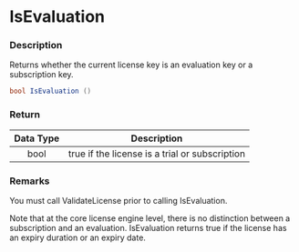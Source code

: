# IsEvaluation

### Description

Returns whether the current license key is an evaluation key or a subscription key.

```csharp
bool IsEvaluation ()
```

### Return

| Data Type | Description                                    |
| :-------: | ---------------------------------------------- |
|    bool   | true if the license is a trial or subscription |

### Remarks

You must call ValidateLicense prior to calling IsEvaluation.

Note that at the core license engine level, there is no distinction between a subscription and an evaluation. IsEvaluation returns true if the license has an expiry duration or an expiry date.
